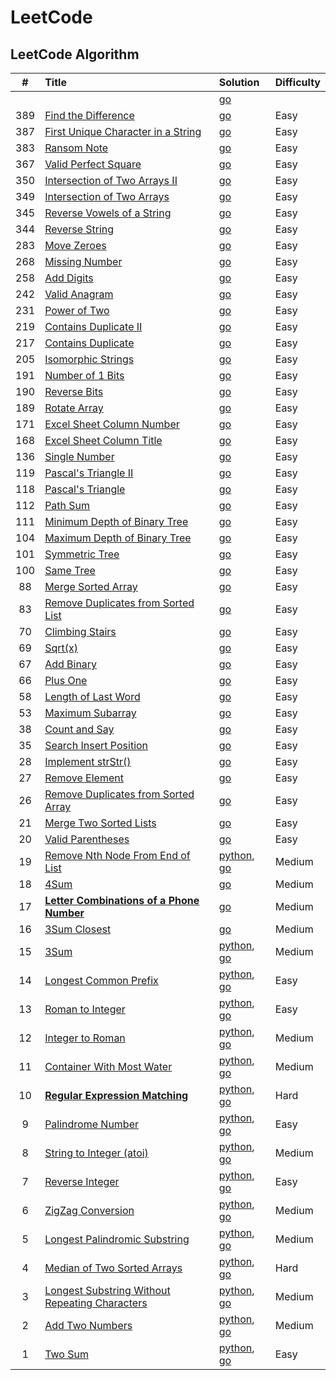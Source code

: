 # LeetCode

## LeetCode Algorithm

| # | Title | Solution | Difficulty |
| :-: | :-- | :-- | :-- |
|  | []() | [go](https://github.com/haokw/leetcode/tree/master/) |  |
| 389 | [Find the Difference](https://leetcode.com/problems/find-the-difference/) | [go](https://github.com/haokw/leetcode/tree/master/algorithms/go/389-find-the-difference/389-find-the-difference.go) | Easy |
| 387 | [First Unique Character in a String](https://leetcode.com/problems/first-unique-character-in-a-string/) | [go](https://github.com/haokw/leetcode/tree/master/algorithms/go/387-first-unique-character-in-a-string/387-first-unique-character-in-a-string.go) | Easy |
| 383 | [Ransom Note](https://leetcode.com/problems/ransom-note/) | [go](https://github.com/haokw/leetcode/tree/master/algorithms/go/383-ransom-note/383-ransom-note.go) | Easy |
| 367 | [Valid Perfect Square](https://leetcode.com/problems/valid-perfect-square/) | [go](https://github.com/haokw/leetcode/tree/master/algorithms/go/367-valid-perfect-square/367-valid-perfect-square.go) | Easy |
| 350 | [Intersection of Two Arrays II](https://leetcode.com/problems/intersection-of-two-arrays-ii/) | [go](https://github.com/haokw/leetcode/tree/master/algorithms/go/350-intersection-of-two-arrays-ii/350-intersection-of-two-arrays-ii.go) | Easy |
| 349 | [Intersection of Two Arrays](https://leetcode.com/problems/intersection-of-two-arrays/) | [go](https://github.com/haokw/leetcode/tree/master/algorithms/go/349-intersection-of-two-arrays/349-intersection-of-two-arrays.go) | Easy |
| 345 | [Reverse Vowels of a String](https://leetcode.com/problems/reverse-vowels-of-a-string/) | [go](https://github.com/haokw/leetcode/tree/master/algorithms/go/345-reverse-vowels-of-a-string/345-reverse-vowels-of-a-string.go) | Easy |
| 344 | [Reverse String](https://leetcode.com/problems/reverse-string/) | [go](https://github.com/haokw/leetcode/tree/master/algorithms/go/344-reverse-string/344-reverse-string.go) | Easy |
| 283 | [Move Zeroes](https://leetcode.com/problems/move-zeroes/) | [go](https://github.com/haokw/leetcode/tree/master/algorithms/go/283-move-zeroes/283-move-zeroes.go) | Easy |
| 268 | [Missing Number](https://leetcode.com/problems/missing-number/) | [go](https://github.com/haokw/leetcode/tree/master/algorithms/go/268-missing-number/268-missing-number.go) | Easy |
| 258 | [Add Digits](https://leetcode.com/problems/add-digits/) | [go](https://github.com/haokw/leetcode/tree/master/algorithms/go/258-add-digits/258-add-digits.go) | Easy |
| 242 | [Valid Anagram](https://leetcode.com/problems/valid-anagram/) | [go](https://github.com/haokw/leetcode/tree/master/algorithms/go/242-valid-anagram/242-valid-anagram.go) | Easy |
| 231 | [Power of Two](https://leetcode.com/problems/power-of-two/) | [go](https://github.com/haokw/leetcode/tree/master/algorithms/go/231-power-of-two/231-power-of-two.go) | Easy |
| 219 | [Contains Duplicate II](https://leetcode.com/problems/contains-duplicate-ii/) | [go](https://github.com/haokw/leetcode/tree/master/algorithms/go/219-contains-duplicate-ii/219-contains-duplicate-ii.go) | Easy |
| 217 | [Contains Duplicate](https://leetcode.com/problems/contains-duplicate/) | [go](https://github.com/haokw/leetcode/tree/master/algorithms/go/217-contains-duplicate/217-contains-duplicate.go) | Easy |
| 205 | [Isomorphic Strings](https://leetcode.com/problems/isomorphic-strings/) | [go](https://github.com/haokw/leetcode/tree/master/algorithms/go/205-isomorphic-strings/205-isomorphic-strings.go) | Easy |
| 191 | [Number of 1 Bits](https://leetcode.com/problems/number-of-1-bits/) | [go](https://github.com/haokw/leetcode/tree/master/algorithms/go/191-number-of-1-bits/191-number-of-1-bits.go) | Easy |
| 190 | [Reverse Bits](https://leetcode.com/problems/reverse-bits/) | [go](https://github.com/haokw/leetcode/tree/master/algorithms/go/190-reverse-bits/190-reverse-bits.go) | Easy |
| 189 | [Rotate Array](https://leetcode.com/problems/rotate-array/) | [go](https://github.com/haokw/leetcode/tree/master/algorithms/go/189-rotate-array/189-rotate-array.go) | Easy |
| 171 | [Excel Sheet Column Number](https://leetcode.com/problems/excel-sheet-column-number/) | [go](https://github.com/haokw/leetcode/tree/master/algorithms/go/171-excel-sheet-column-number/171-excel-sheet-column-number.go) | Easy |
| 168 | [Excel Sheet Column Title](https://leetcode.com/problems/excel-sheet-column-title/) | [go](https://github.com/haokw/leetcode/tree/master/algorithms/go/168-excel-sheet-column-title/168-excel-sheet-column-title.go) | Easy |
| 136 | [Single Number](https://leetcode.com/problems/single-number/) | [go](https://github.com/haokw/leetcode/tree/master/algorithms/go/136-single-number/136-single-number.go) | Easy |
| 119 | [Pascal's Triangle II](https://leetcode.com/problems/pascals-triangle-ii/) | [go](https://github.com/haokw/leetcode/tree/master/algorithms/go/119-pascals-triangle-ii/119-pascals-triangle-ii.go) | Easy |
| 118 | [Pascal's Triangle](https://leetcode.com/problems/pascals-triangle/) | [go](https://github.com/haokw/leetcode/tree/master/algorithms/go/118-pascals-triangle/118-pascals-triangle.go) | Easy |
| 112 | [Path Sum](https://leetcode.com/problems/path-sum/) | [go](https://github.com/haokw/leetcode/tree/master/algorithms/go/112-path-sum/112-path-sum.go) | Easy |
| 111 | [Minimum Depth of Binary Tree](https://leetcode.com/problems/minimum-depth-of-binary-tree/) | [go](https://github.com/haokw/leetcode/tree/master/algorithms/go/111-minimum-depth-of-binary-tree/111-minimum-depth-of-binary-tree.go) | Easy |
| 104 | [Maximum Depth of Binary Tree](https://leetcode.com/problems/maximum-depth-of-binary-tree/) | [go](https://github.com/haokw/leetcode/tree/master/algorithms/go/104-maximum-depth-of-binary-tree/104-maximum-depth-of-binary-tree.go) | Easy |
| 101 | [Symmetric Tree](https://leetcode.com/problems/symmetric-tree/) | [go](https://github.com/haokw/leetcode/tree/master/algorithms/go/101-symmetric-tree/101-symmetric-tree.go) | Easy |
| 100 | [Same Tree](https://leetcode.com/problems/same-tree/) | [go](https://github.com/haokw/leetcode/tree/master/algorithms/go/100-same-tree/100-same-tree.go) | Easy |
| 88 | [Merge Sorted Array](https://leetcode.com/problems/merge-sorted-array/) | [go](https://github.com/haokw/leetcode/tree/master/algorithms/go/88-merge-sorted-array/88-merge-sorted-array.go) | Easy |
| 83 | [Remove Duplicates from Sorted List](https://leetcode.com/problems/remove-duplicates-from-sorted-list/) | [go](https://github.com/haokw/leetcode/tree/master/algorithms/go/83-remove-duplicates-from-sorted-list/83-remove-duplicates-from-sorted-list.go) | Easy |
| 70 | [Climbing Stairs](https://leetcode.com/problems/climbing-stairs/) | [go](https://github.com/haokw/leetcode/tree/master/algorithms/go/70-climbing-stairs/70-climbing-stairs.go) | Easy |
| 69 | [Sqrt(x)](https://leetcode.com/problems/sqrtx/) | [go](https://github.com/haokw/leetcode/tree/master/algorithms/go/69-sqrtx/69-sqrtx.go) | Easy |
| 67 | [Add Binary](https://leetcode.com/problems/add-binary/) | [go](https://github.com/haokw/leetcode/tree/master/algorithms/go/67-add-binary/67-add-binary.go) | Easy |
| 66 | [Plus One](https://leetcode.com/problems/plus-one/) | [go](https://github.com/haokw/leetcode/tree/master/algorithms/go/66-plus-one/66-plus-one.go) | Easy |
| 58 | [Length of Last Word](https://leetcode.com/problems/length-of-last-word/) | [go](https://github.com/haokw/leetcode/tree/master/algorithms/go/58-length-of-last-word/58-length-of-last-word.go) | Easy |
| 53 | [Maximum Subarray](https://leetcode.com/problems/maximum-subarray/) | [go](https://github.com/haokw/leetcode/tree/master/algorithms/go/53-maximum-subarray/53-maximum-subarray.go) | Easy |
| 38 | [Count and Say](https://leetcode.com/problems/count-and-say/) | [go](https://github.com/haokw/leetcode/tree/master/algorithms/go/38-count-and-say/38-count-and-say.go) | Easy |
| 35 | [Search Insert Position](https://leetcode.com/problems/search-insert-position/) | [go](https://github.com/haokw/leetcode/tree/master/algorithms/go/35-search-insert-position/35-search-insert-position.go) | Easy |
| 28 | [Implement strStr()](https://leetcode.com/problems/implement-strstr/) | [go](https://github.com/haokw/leetcode/tree/master/algorithms/go/28-implement-strstr/28-implement-strstr.go) | Easy |
| 27 | [Remove Element](https://leetcode.com/problems/remove-element/) | [go](https://github.com/haokw/leetcode/tree/master/algorithms/go/27-remove-element/27-remove-element.go) | Easy |
| 26 | [Remove Duplicates from Sorted Array](https://leetcode.com/problems/remove-duplicates-from-sorted-array/) | [go](https://github.com/haokw/leetcode/tree/master/algorithms/go/26-remove-duplicates-from-sorted-array/26-remove-duplicates-from-sorted-array.go) | Easy |
| 21 | [Merge Two Sorted Lists](https://leetcode.com/problems/merge-two-sorted-lists/) | [go](https://github.com/haokw/leetcode/tree/master/algorithms/go/21-merge-two-sorted-lists/21-merge-two-sorted-lists.go) | Easy |
| 20 | [Valid Parentheses](https://leetcode.com/problems/valid-parentheses/) | [go](https://github.com/haokw/leetcode/tree/master/algorithms/go/20-valid-parentheses/20-valid-parentheses.go) | Easy |
| 19 | [Remove Nth Node From End of List](https://leetcode.com/problems/remove-nth-node-from-end-of-list/#/description) | [python](https://github.com/haokw/leetcode/tree/master/algorithms/python/removeNthNodeFromEndOfList/removeNthNodeFromEndOfList.py), [go](https://github.com/haokw/leetcode/tree/master/algorithms/go/19-remove-nth-node-from-end-of-list/19-remove-nth-node-from-end-of-list.go) | Medium |
| 18 | [4Sum](https://leetcode.com/problems/4sum/) | [go](https://github.com/haokw/leetcode/tree/master/algorithms/go/18-4sum/18-4sum.go) | Medium |
| 17 | [**Letter Combinations of a Phone Number**](https://leetcode.com/problems/letter-combinations-of-a-phone-number/) | [go](https://github.com/haokw/leetcode/tree/master/algorithms/go/17-letter-combinations-of-a-phone-number/17-letter-combinations-of-a-phone-number.go) | Medium |
| 16 | [3Sum Closest](https://leetcode.com/problems/3sum-closest/) | [go](https://github.com/haokw/leetcode/tree/master/algorithms/go/16-3sum-closest/16-3sum-closest.go) | Medium |
| 15 | [3Sum](https://leetcode.com/problems/3sum/#/description) | [python](https://github.com/haokw/leetcode/tree/master/algorithms/python/threeSum/threeSum.py), [go](https://github.com/haokw/leetcode/tree/master/algorithms/go/15-3sum/15-3sum.go) | Medium |
| 14 | [Longest Common Prefix](https://leetcode.com/problems/longest-common-prefix/#/description) | [python](https://github.com/haokw/leetcode/tree/master/algorithms/python/longestCommonPrefix/longestCommonPrefix.py), [go](https://github.com/haokw/leetcode/tree/master/algorithms/go/14-longest-common-prefix/14-longest-common-prefix.go) | Easy |
| 13 | [Roman to Integer](https://leetcode.com/problems/roman-to-integer/#/description) | [python](https://github.com/haokw/leetcode/tree/master/algorithms/python/romanToInteger/romanToInteger.py), [go](https://github.com/haokw/leetcode/tree/master/algorithms/go/13-roman-to-integer/13-roman-to-integer.go) | Easy |
| 12 | [Integer to Roman](https://leetcode.com/problems/integer-to-roman/#/description) | [python](https://github.com/haokw/leetcode/tree/master/algorithms/python/integerToRoman/integerToRoman.py), [go](https://github.com/haokw/leetcode/tree/master/algorithms/go/12-integer-to-roman/12-integer-to-roman.go) | Medium |
| 11 | [Container With Most Water](https://leetcode.com/problems/container-with-most-water/#/description) | [python](https://github.com/haokw/leetcode/tree/master/algorithms/python/containerWithMostWater/containerWithMostWater.py), [go](https://github.com/haokw/leetcode/tree/master/algorithms/go/11-container-with-most-water/11-container-with-most-water.go) | Medium |
| 10 | [**Regular Expression Matching**](https://leetcode.com/problems/regular-expression-matching/#/description) | [python](https://github.com/haokw/leetcode/tree/master/algorithms/python/regularExpressionMatching/regularExpressionMatching.py), [go](https://github.com/haokw/leetcode/tree/master/algorithms/go/10-regular-expression-matching/10-regular-expression-matching.go) | Hard |
| 9 | [Palindrome Number](https://leetcode.com/problems/palindrome-number/#/description) | [python](https://github.com/haokw/leetcode/tree/master/algorithms/python/palindromeNumber/palindromeNumber.py), [go](https://github.com/haokw/leetcode/tree/master/algorithms/go/9-palindrome-number/9-palindrome-number.go) | Easy |
| 8 | [String to Integer (atoi)](https://leetcode.com/problems/string-to-integer-atoi/#/description) | [python](https://github.com/haokw/leetcode/tree/master/algorithms/python/stringToIntegerAtoi/stringToIntegerAtoi.py), [go](https://github.com/haokw/leetcode/tree/master/algorithms/go/8-string-to-Integer-atoi/8-string-to-Integer-atoi.go) | Medium |
| 7 | [Reverse Integer](https://leetcode.com/problems/reverse-integer/#/description) | [python](https://github.com/haokw/leetcode/tree/master/algorithms/python/reverseInteger/reverseInteger.py), [go](https://github.com/haokw/leetcode/tree/master/algorithms/go/7-reverse-integer/7-reverse-integer.go) | Easy |
| 6 | [ZigZag Conversion](https://leetcode.com/problems/zigzag-conversion/#/description) | [python](https://github.com/haokw/leetcode/tree/master/algorithms/python/zigzagConversion/zigzagConversion.py), [go](https://github.com/haokw/leetcode/tree/master/algorithms/go/6-zigzag-conversion/6-zigzag-conversion.go) | Medium |
| 5 | [Longest Palindromic Substring](https://leetcode.com/problems/longest-palindromic-substring/#/description) | [python](https://github.com/haokw/leetcode/tree/master/algorithms/python/longestPalindromicSubstring/longestPalindromicSubstring.py), [go](https://github.com/haokw/leetcode/tree/master/algorithms/go/5-longest-palindromic-substring/5-longest-palindromic-substring.go) | Medium |
| 4 | [Median of Two Sorted Arrays](https://leetcode.com/problems/median-of-two-sorted-arrays/#/description) | [python](https://github.com/haokw/leetcode/tree/master/algorithms/python/medianOfTwoSortedArrays/medianOfTwoSortedArrays.py), [go](https://github.com/haokw/leetcode/tree/master/algorithms/go/4-median-of-two-sorted-arrays/4-median-of-two-sorted-arrays.go) | Hard |
| 3 | [Longest Substring Without Repeating Characters](https://leetcode.com/problems/longest-substring-without-repeating-characters/#/description) | [python](https://github.com/haokw/leetcode/tree/master/algorithms/python/longestSubstringWithoutRepeatingCharacters/longestSubstringWithoutRepeatingCharacters.py), [go](https://github.com/haokw/leetcode/algorithms/go/3-longest-substring-without-repeating-characters/3-longest-substring-without-repeating-characters.go) | Medium |
| 2 | [Add Two Numbers](https://leetcode.com/problems/add-two-numbers/#/description) | [python](https://github.com/haokw/leetcode/tree/master/algorithms/python/addTwoNumbers/addTwoNumbers.py), [go](https://github.com/haokw/leetcode/tree/master/algorithms/go/2-add-two-numbers/2-add-two-numbers.go) | Medium |
| 1 | [Two Sum](https://leetcode.com/problems/two-sum/#/description) | [python](https://github.com/haokw/leetcode/tree/master/algorithms/python/twoSum/twoSum.py), [go](https://github.com/haokw/leetcode/tree/master/algorithms/go/1-two-sun/1-two-sun.go) | Easy |
